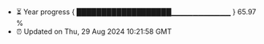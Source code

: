 - ⏳ Year progress { ███████████████████▁▁▁▁▁▁▁▁▁▁▁ } 65.97 %
- ⏰ Updated on Thu, 29 Aug 2024 10:21:58 GMT


